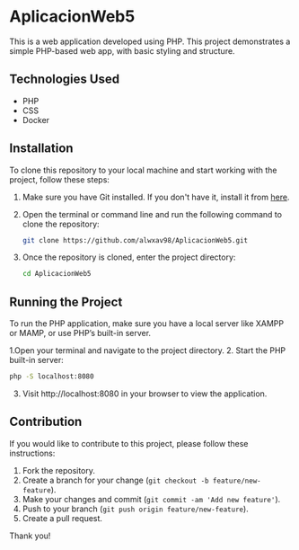 # AplicacionWeb5

This is a web application developed using PHP. This project demonstrates a simple PHP-based web app, with basic styling and structure.

## Technologies Used
- PHP
- CSS
- Docker

## Installation
To clone this repository to your local machine and start working with the project, follow these steps:

1. Make sure you have Git installed. If you don't have it, install it from [here](https://git-scm.com/).

2. Open the terminal or command line and run the following command to clone the repository:
   ```bash
   git clone https://github.com/alwxav98/AplicacionWeb5.git
   ```
3. Once the repository is cloned, enter the project directory:

    ```bash
    cd AplicacionWeb5
    ```


## Running the Project 

To run the PHP application, make sure you have a local server like XAMPP or MAMP, or use PHP’s built-in server.

1.Open your terminal and navigate to the project directory.
2. Start the PHP built-in server:
   ```bash
   php -S localhost:8080
   ```
3. Visit http://localhost:8080 in your browser to view the application.


## Contribution

If you would like to contribute to this project, please follow these instructions:

1. Fork the repository.
2. Create a branch for your change (`git checkout -b feature/new-feature`).
3. Make your changes and commit (`git commit -am 'Add new feature'`).
4. Push to your branch (`git push origin feature/new-feature`).
5. Create a pull request.

Thank you!
